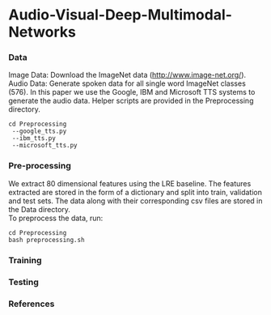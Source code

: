 # Audio-Visual-Deep-Multimodal-Networks


### Data

Image Data: Download the ImageNet data (http://www.image-net.org/). </br>
Audio Data: Generate spoken data for all single word ImageNet classes (576). In this paper we use the Google, IBM and Microsoft TTS systems to generate the audio data. Helper scripts are provided in the Preprocessing directory.</br>
```
cd Preprocessing
 --google_tts.py 
 --ibm_tts.py 
 --microsoft_tts.py
 ```

### Pre-processing

We extract 80 dimensional features using the LRE baseline. The features extracted are stored in the form of a dictionary and split into train, validation and test sets. The data along with their corresponding csv files are stored in the Data directory.</br>
To preprocess the data, run:</br>
```
cd Preprocessing
bash preprocessing.sh
```


### Training


### Testing

### References
